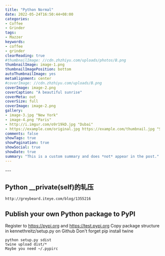 ```yaml
---
title: "Python Normal"
date: 2022-05-24T16:50:44+08:00
categories:
- Coffee
- Grinder
tags:
- Mazzer
keywords:
- coffee
- grinder
clearReading: true
#thumbnailImage: //cdn.zhzhiyu.com/uploads/photos/B.png
thumbnailImage: image-1.png
thumbnailImagePosition: bottom
autoThumbnailImage: yes
metaAlignment: center
#coverImage: //cdn.zhzhiyu.com/uploads/B.png
coverImage: image-2.png
coverCaption: "A beautiful sunrise"
coverMeta: out
coverSize: full
coverImage: image-2.png
gallery:
- image-3.jpg "New York"
- image-4.png "Paris"
- http://i.imgur.com/o9r19kD.jpg "Dubai"
- https://example.com/original.jpg https://example.com/thumbnail.jpg "Sidney"
comments: false
showTags: true
showPagination: true
showSocial: true
showDate: true
summary: "This is a custom summary and does *not* appear in the post."
---
```


<!--more-->---

## Python __private(self)的轧压

`http://greybeard.iteye.com/blog/1355216`




## Publish your own Python package to PyPI

Register to https://pypi.org and https://test.pypi.org
Copy package structure in kennethreitz/setup.py on Github
Don't forget pip install twine
```shell
python setup.py sdist
twine upload dist/*
Maybe you need ~/.pypirc
```
